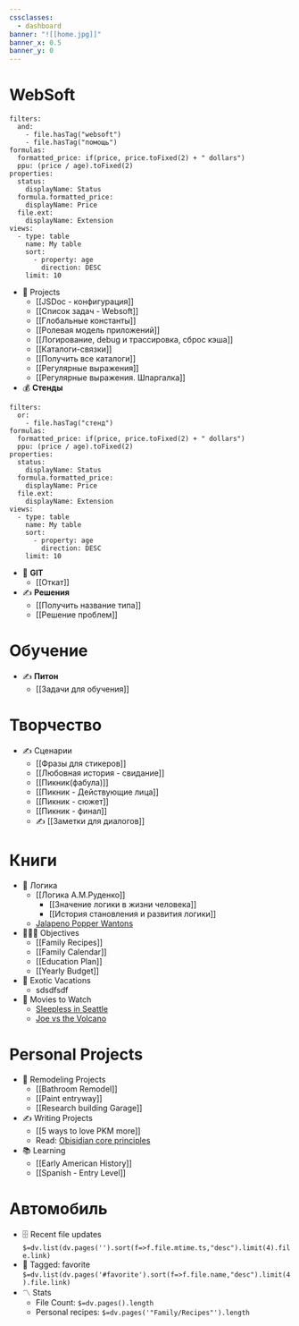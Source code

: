 ```yaml
---
cssclasses:
  - dashboard
banner: "![[home.jpg]]"
banner_x: 0.5
banner_y: 0
---
```

# WebSoft
```base
filters:
  and:
    - file.hasTag("websoft")
    - file.hasTag("помощь")
formulas:
  formatted_price: if(price, price.toFixed(2) + " dollars")
  ppu: (price / age).toFixed(2)
properties:
  status:
    displayName: Status
  formula.formatted_price:
    displayName: Price
  file.ext:
    displayName: Extension
views:
  - type: table
    name: My table
    sort:
      - property: age
        direction: DESC
    limit: 10

```
- 💼 Projects
	- [[JSDoc - конфигурация]]
	- [[Список задач - Websoft]]
	- [[Глобальные константы]]
	- [[Ролевая модель приложений]]
	- [[Логирование, debug и трассировка, сброс кэша]]
	- [[Каталоги-связки]]
	- [[Получить все каталоги]]
	- [[Регулярные выражения]]
	- [[Регулярные выражения. Шпаргалка]]
- 💰 **Стенды**
```base
filters:
  or:
    - file.hasTag("стенд")
formulas:
  formatted_price: if(price, price.toFixed(2) + " dollars")
  ppu: (price / age).toFixed(2)
properties:
  status:
    displayName: Status
  formula.formatted_price:
    displayName: Price
  file.ext:
    displayName: Extension
views:
  - type: table
    name: My table
    sort:
      - property: age
        direction: DESC
    limit: 10

```
- 👥 **GIT**
	- [[Откат]]
- ✍️ **Решения**
	- [[Получить название типа]]
	- [[Решение проблем]]
	
# Обучение
- ✍️ **Питон**
	- [[Задачи для обучения]]
# Творчество
- ✍️ Сценарии
	- [[Фразы для стикеров]]
	- [[Любовная история - свидание]]
	- [[Пикник(фабула)]]
	- [[Пикник - Действующие лица]]
	- [[Пикник - сюжет]]
	- [[Пикник - финал]]
	- ✍️ [[Заметки для диалогов]]
# Книги
- 🏈 Логика
	- [[Логика А.М.Руденко]]
		- [[Значение логики в жизни человека]]
		- [[История становления и развития логики]]
	- [Jalapeno Popper Wantons](https://www.allrecipes.com/recipe/166991/jalapeno-popper-wontons/)
- 👨‍👩‍👦 Objectives
	- [[Family Recipes]]
	- [[Family Calendar]]
	- [[Education Plan]]
	- [[Yearly Budget]]
- 🌅 Exotic Vacations 
	- sdsdfsdf
- 🎥 Movies to Watch
	- [Sleepless in Seattle](https://www.imdb.com/title/tt0108160/)
	- [Joe vs the Volcano](https://www.imdb.com/title/tt0099892/)

 # Personal Projects
- 🏡 Remodeling Projects
	- [[Bathroom Remodel]]
	- [[Paint entryway]]
	- [[Research building Garage]] 
 - ✍️ Writing Projects
	- [[5 ways to love PKM more]]
	- Read: [Obisidian core principles](https://tfthacker.medium.com/obsidian-understanding-its-core-design-principles-7f3fafbd6e36)
- 📚 Learning
	- [[Early American History]]
	- [[Spanish - Entry Level]]



# Автомобиль
- 🗄️ Recent file updates
 `$=dv.list(dv.pages('').sort(f=>f.file.mtime.ts,"desc").limit(4).file.link)`
- 🔖 Tagged:  favorite 
 `$=dv.list(dv.pages('#favorite').sort(f=>f.file.name,"desc").limit(4).file.link)`
- 〽️ Stats
	-  File Count: `$=dv.pages().length`
	-  Personal recipes: `$=dv.pages('"Family/Recipes"').length`